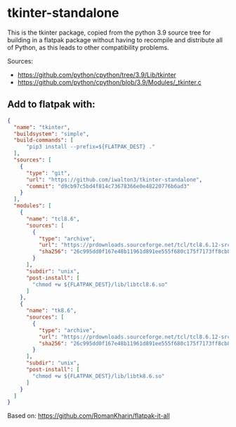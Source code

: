 # tkinter-standalone

This is the tkinter package, copied from the python 3.9 source tree for building
in a flatpak package without having to recompile and distribute all of Python, as
this leads to other compatibility problems.

Sources:
 - https://github.com/python/cpython/tree/3.9/Lib/tkinter
 - https://github.com/python/cpython/blob/3.9/Modules/_tkinter.c

## Add to flatpak with:

```json
{
  "name": "tkinter",
  "buildsystem": "simple",
  "build-commands": [
      "pip3 install --prefix=${FLATPAK_DEST} ."
  ],
  "sources": [
    {
      "type": "git",
      "url": "https://github.com/iwalton3/tkinter-standalone",
      "commit": "d9cb97c5bd4f814c73678366e0e48220776b6ad3"
    }
  ],
  "modules": [
    {
      "name": "tcl8.6",
      "sources": [
        {
          "type": "archive",
          "url": "https://prdownloads.sourceforge.net/tcl/tcl8.6.12-src.tar.gz",
          "sha256": "26c995dd0f167e48b11961d891ee555f680c175f7173ff8cb829f4ebcde4c1a6"
        }
      ],
      "subdir": "unix",
      "post-install": [
        "chmod +w ${FLATPAK_DEST}/lib/libtcl8.6.so"
      ]
    },
    {
      "name": "tk8.6",
      "sources": [
        {
          "type": "archive",
          "url": "https://prdownloads.sourceforge.net/tcl/tcl8.6.12-src.tar.gz",
          "sha256": "26c995dd0f167e48b11961d891ee555f680c175f7173ff8cb829f4ebcde4c1a6"
        }
      ],
      "subdir": "unix",
      "post-install": [
        "chmod +w ${FLATPAK_DEST}/lib/libtk8.6.so"
      ]
    }
  ]
}
```

Based on: https://github.com/RomanKharin/flatpak-it-all
